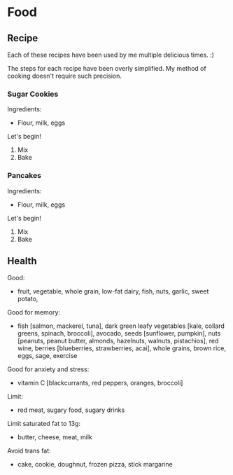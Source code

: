 # Food

## Recipe
Each of these recipes have been used by me multiple delicious times. :)

The steps for each recipe have been overly simplified. My method of cooking doesn't require such precision.

### Sugar Cookies

Ingredients:

- Flour, milk, eggs 

Let's begin!

1. Mix
2. Bake

### Pancakes

Ingredients:

- Flour, milk, eggs

Let's begin!

1. Mix
2. Bake

## Health

Good:
- fruit, vegetable, whole grain, low-fat dairy, fish, nuts, garlic, sweet potato, 

Good for memory:
- fish [salmon, mackerel, tuna], dark green leafy vegetables [kale, collard greens, spinach, broccoli], avocado, seeds [sunflower, pumpkin], nuts [peanuts, peanut butter, almonds, hazelnuts, walnuts, pistachios], red wine, berries [blueberries, strawberries, acai], whole grains, brown rice, eggs, sage, exercise

Good for anxiety and stress:
- vitamin C [blackcurrants, red peppers, oranges, broccoli]

Limit:
- red meat, sugary food, sugary drinks

Limit saturated fat to 13g:
- butter, cheese, meat, milk

Avoid trans fat:
- cake, cookie, doughnut, frozen pizza, stick margarine
